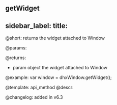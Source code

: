 getWidget
---
sidebar_label: 
title: 
---          

@short: returns the widget attached to Window


@params:


@returns:
- param	object      the widget attached to Window


@example:
var window = dhxWindow.getWidget(); 


@template: api_method
@descr:





@changelog:
added in v6.3

